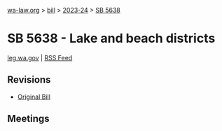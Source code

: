 [wa-law.org](/) > [bill](/bill/) > [2023-24](/bill/2023-24/) > [SB 5638](/bill/2023-24/sb/5638/)

# SB 5638 - Lake and beach districts
[leg.wa.gov](https://app.leg.wa.gov/billsummary?BillNumber=5638&Year=2023&Initiative=false) | [RSS Feed](./rss.xml)

## Revisions
* [Original Bill](1/)

## Meetings